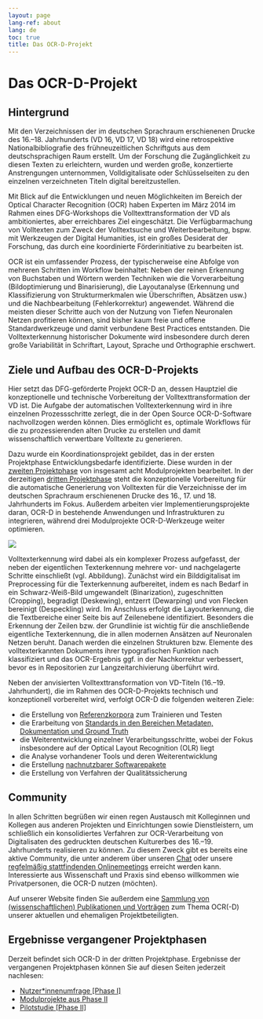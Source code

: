 ```yaml
---
layout: page
lang-ref: about
lang: de
toc: true
title: Das OCR-D-Projekt
---
```


# Das OCR-D-Projekt

## Hintergrund

Mit den Verzeichnissen der im deutschen Sprachraum erschienenen Drucke des 16.–18. Jahrhunderts (VD 16, VD 17, VD 18) wird eine retrospektive Nationalbibliografie des frühneuzeitlichen Schriftguts aus dem deutschsprachigen Raum erstellt. Um der Forschung die Zugänglichkeit zu diesen Texten zu erleichtern, wurden und werden große, konzertierte Anstrengungen unternommen, Volldigitalisate oder Schlüsselseiten zu den einzelnen verzeichneten Titeln digital bereitzustellen.

Mit Blick auf die Entwicklungen und neuen Möglichkeiten im Bereich der Optical Character Recognition (OCR) haben Experten im März 2014 im Rahmen eines DFG-Workshops die Volltexttransformation der VD als ambitioniertes, aber erreichbares Ziel eingeschätzt. Die Verfügbarmachung von Volltexten zum Zweck der Volltextsuche und Weiterbearbeitung, bspw. mit Werkzeugen der Digital Humanities, ist ein großes Desiderat der Forschung, das durch eine koordinierte Förderinitiative zu bearbeiten ist.

OCR ist ein umfassender Prozess, der typischerweise eine Abfolge von mehreren Schritten im Workflow beinhaltet: Neben der reinen Erkennung von Buchstaben und Wörtern werden Techniken wie die Vorverarbeitung (Bildoptimierung und Binarisierung), die Layoutanalyse (Erkennung und Klassifizierung von Strukturmerkmalen wie Überschriften, Absätzen usw.) und die Nachbearbeitung (Fehlerkorrektur) angewendet. Während die meisten dieser Schritte auch von der Nutzung von Tiefen Neuronalen Netzen profitieren können, sind bisher kaum freie und offene Standardwerkzeuge und damit verbundene Best Practices entstanden. Die Volltexterkennung historischer Dokumente wird insbesondere durch deren große Variabilität in Schriftart, Layout, Sprache und Orthographie erschwert.

## Ziele und Aufbau des OCR-D-Projekts
Hier setzt das DFG-geförderte Projekt OCR-D an, dessen Hauptziel die konzeptionelle und technische Vorbereitung der Volltexttransformation der VD ist. Die Aufgabe der automatischen Volltexterkennung wird in ihre einzelnen Prozessschritte zerlegt, die in der Open Source OCR-D-Software nachvollzogen werden können. Dies ermöglicht es, optimale Workflows für die zu prozessierenden alten Drucke zu erstellen und damit wissenschaftlich verwertbare Volltexte zu generieren.

Dazu wurde ein Koordinationsprojekt gebildet, das in der ersten Projektphase Entwicklungsbedarfe identifizierte. Diese wurden in der [zweiten Projektphase](phase2) von insgesamt acht Modulprojekten bearbeitet. In der derzeitigen [dritten Projektphase](phase3) steht die konzeptionelle Vorbereitung für die automatische Generierung von Volltexten für die Verzeichnisse der im deutschen Sprachraum erschienenen Drucke des 16., 17. und 18. Jahrhunderts im Fokus. Außerdem arbeiten vier Implementierungsprojekte daran, OCR-D in bestehende Anwendungen und Infrastrukturen zu integrieren, während drei Modulprojekte OCR-D-Werkzeuge weiter optimieren.

![](/assets/Funktionsmodell.svg)

Volltexterkennung wird dabei als ein komplexer Prozess aufgefasst, der neben der eigentlichen Texterkennung mehrere vor- und nachgelagerte Schritte einschließt (vgl. Abbildung). Zunächst wird ein Bilddigitalisat im Preprocessing für die Texterkennung aufbereitet, indem es nach Bedarf in ein Schwarz-Weiß-Bild umgewandelt (Binarization), zugeschnitten (Cropping), begradigt (Deskewing), entzerrt (Dewarping) und von Flecken bereinigt (Despeckling) wird. Im Anschluss erfolgt die Layouterkennung, die die Textbereiche einer Seite bis auf Zeilenebene identifiziert. Besonders die Erkennung der Zeilen bzw. der Grundlinie ist wichtig für die anschließende eigentliche Texterkennung, die in allen modernen Ansätzen auf Neuronalen Netzen beruht. Danach werden die einzelnen Strukturen bzw. Elemente des volltexterkannten Dokuments ihrer typografischen Funktion nach klassifiziert und das OCR-Ergebnis ggf. in der Nachkorrektur verbessert, bevor es in Repositorien zur Langzeitarchivierung überführt wird.

Neben der anvisierten Volltexttransformation von VD-Titeln (16.–19. Jahrhundert), die im Rahmen des OCR-D-Projekts technisch und konzeptionell vorbereitet wird, verfolgt OCR-D die folgenden weiteren Ziele:
*   die Erstellung von [Referenzkorpora](data) zum Trainieren und Testen
*   die Erarbeitung von [Standards in den Bereichen Metadaten, Dokumentation und Ground Truth](spec)
*   die Weiterentwicklung einzelner Verarbeitungsschritte, wobei der Fokus insbesondere auf der Optical Layout Recognition (OLR) liegt
*   die Analyse vorhandener Tools und deren Weiterentwicklung
*   die Erstellung [nachnutzbarer Softwarepakete](http://www.github.com/ocr-d)
*   die Erstellung von Verfahren der Qualitätssicherung

## Community
In allen Schritten begrüßen wir einen regen Austausch mit Kolleginnen und Kollegen aus anderen Projekten und Einrichtungen sowie Dienstleistern, um schließlich ein konsolidiertes Verfahren zur OCR-Verarbeitung von Digitalisaten des gedruckten deutschen Kulturerbes des 16.–19. Jahrhunderts realisieren zu können. 
Zu diesem Zweck gibt es bereits eine aktive Community, die unter anderem über unseren [Chat](https://gitter.im/OCR-D/Lobby) oder unsere [regfelmäßig stattfindenden Onlinemeetings](communit) erreicht werden kann. 
Interessierte aus Wissenschaft und Praxis sind ebenso willkommen wie Privatpersonen, die OCR-D nutzen (möchten).

Auf unserer Website finden Sie außerdem eine [Sammlung von (wissenschaftlichen) Publikationen und Vorträgen](publications) zum Thema OCR(-D) unserer aktuellen und ehemaligen Projektbeteiligten.

## Ergebnisse vergangener Projektphasen
Derzeit befindet sich OCR-D in der dritten Projektphase. Ergebnisse der vergangenen Projektphasen können Sie auf diesen Seiten jederzeit nachlesen:
* [Nutzer*innenumfrage [Phase I]](user_survey)
* [Modulprojekte aus Phase II](phase2)
* [Pilotstudie [Phase II]](teststellung)